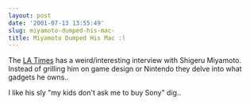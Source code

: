 ```yaml
---
layout: post
date: '2001-07-13 13:55:49'
slug: miyamoto-dumped-his-mac-
title: Miyamoto Dumped His Mac :(
---
```


The [LA Times](http://www.latimes.com/technology/la-000057020jul12.story) has a weird/interesting interview with Shigeru Miyamoto. Instead of grilling him on game design or Nintendo they delve into what gadgets he owns.. 

I like his sly "my kids don't ask me to buy Sony" dig..